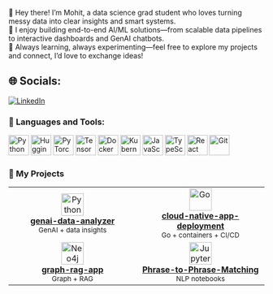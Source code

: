 👋 Hey there! I’m Mohit, a data science grad student who loves turning messy data into clear insights and smart systems.  
🚀 I enjoy building end-to-end AI/ML solutions—from scalable data pipelines to interactive dashboards and GenAI chatbots.  
🧐 Always learning, always experimenting—feel free to explore my projects and connect, I’d love to exchange ideas!



## 🌐 Socials:
[![LinkedIn](https://img.shields.io/badge/LinkedIn-%230077B5.svg?logo=linkedin&logoColor=white)](https://linkedin.com/in/mohit20/) 

### 🔨 Languages and Tools:

<p align="left">
  <img src="https://cdn.jsdelivr.net/gh/devicons/devicon/icons/python/python-original.svg" alt="Python" width="40" height="40"/>
  <img src="https://huggingface.co/front/assets/huggingface_logo-noborder.svg" alt="Hugging Face" width="40" height="40"/>
  <img src="https://cdn.jsdelivr.net/gh/devicons/devicon/icons/pytorch/pytorch-original.svg" alt="PyTorch" width="40" height="40"/>
  <img src="https://cdn.jsdelivr.net/gh/devicons/devicon/icons/tensorflow/tensorflow-original.svg" alt="TensorFlow" width="40" height="40"/>
  <img src="https://cdn.jsdelivr.net/gh/devicons/devicon/icons/docker/docker-original.svg" alt="Docker" width="40" height="40"/>
  <img src="https://cdn.jsdelivr.net/gh/devicons/devicon/icons/kubernetes/kubernetes-plain.svg" alt="Kubernetes" width="40" height="40"/>
  <img src="https://cdn.jsdelivr.net/gh/devicons/devicon/icons/javascript/javascript-original.svg" alt="JavaScript" width="40" height="40"/>
  <img src="https://cdn.jsdelivr.net/gh/devicons/devicon/icons/typescript/typescript-original.svg" alt="TypeScript" width="40" height="40"/>
  <img src="https://cdn.jsdelivr.net/gh/devicons/devicon/icons/react/react-original.svg" alt="React" width="40" height="40"/>
  <img src="https://cdn.jsdelivr.net/gh/devicons/devicon/icons/git/git-original.svg" alt="Git" width="40" height="40"/>
</p>

### 🔧 My Projects

<table>
  <tr>
    <td align="center" width="50%">
      <a href="https://github.com/mohit853/genai-data-analyzer">
        <img src="https://cdn.simpleicons.org/python" width="44" alt="Python"/>
        <div><b>genai-data-analyzer</b></div>
      </a>
      <div><sub>GenAI + data insights</sub></div>
    </td>
    <td align="center" width="50%">
      <a href="https://github.com/mohit853/cloud-native-app-deployment">
        <img src="https://cdn.simpleicons.org/go" width="44" alt="Go"/>
        <div><b>cloud-native-app-deployment</b></div>
      </a>
      <div><sub>Go + containers + CI/CD</sub></div>
    </td>
  </tr>
  <tr>
    <td align="center" width="50%">
      <a href="https://github.com/mohit853/graph-rag-app">
        <img src="https://cdn.simpleicons.org/neo4j" width="44" alt="Neo4j"/>
        <div><b>graph-rag-app</b></div>
      </a>
      <div><sub>Graph + RAG</sub></div>
    </td>
    <td align="center" width="50%">
      <a href="https://github.com/mohit853/Phrase-to-Phrase-Matching">
        <img src="https://cdn.simpleicons.org/jupyter" width="44" alt="Jupyter"/>
        <div><b>Phrase-to-Phrase-Matching</b></div>
      </a>
      <div><sub>NLP notebooks</sub></div>
    </td>
  </tr>
</table>



